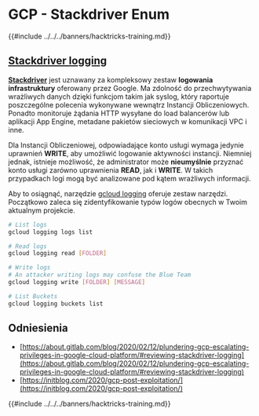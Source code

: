 # GCP - Stackdriver Enum

{{#include ../../../banners/hacktricks-training.md}}

## [Stackdriver logging](https://cloud.google.com/sdk/gcloud/reference/logging/)

[**Stackdriver**](https://cloud.google.com/stackdriver/) jest uznawany za kompleksowy zestaw **logowania infrastruktury** oferowany przez Google. Ma zdolność do przechwytywania wrażliwych danych dzięki funkcjom takim jak syslog, który raportuje poszczególne polecenia wykonywane wewnątrz Instancji Obliczeniowych. Ponadto monitoruje żądania HTTP wysyłane do load balancerów lub aplikacji App Engine, metadane pakietów sieciowych w komunikacji VPC i inne.

Dla Instancji Obliczeniowej, odpowiadające konto usługi wymaga jedynie uprawnień **WRITE**, aby umożliwić logowanie aktywności instancji. Niemniej jednak, istnieje możliwość, że administrator może **nieumyślnie** przyznać konto usługi zarówno uprawnienia **READ**, jak i **WRITE**. W takich przypadkach logi mogą być analizowane pod kątem wrażliwych informacji.

Aby to osiągnąć, narzędzie [gcloud logging](https://cloud.google.com/sdk/gcloud/reference/logging/) oferuje zestaw narzędzi. Początkowo zaleca się zidentyfikowanie typów logów obecnych w Twoim aktualnym projekcie.
```bash
# List logs
gcloud logging logs list

# Read logs
gcloud logging read [FOLDER]

# Write logs
# An attacker writing logs may confuse the Blue Team
gcloud logging write [FOLDER] [MESSAGE]

# List Buckets
gcloud logging buckets list
```
## Odniesienia

- [https://about.gitlab.com/blog/2020/02/12/plundering-gcp-escalating-privileges-in-google-cloud-platform/#reviewing-stackdriver-logging](https://about.gitlab.com/blog/2020/02/12/plundering-gcp-escalating-privileges-in-google-cloud-platform/#reviewing-stackdriver-logging)
- [https://initblog.com/2020/gcp-post-exploitation/](https://initblog.com/2020/gcp-post-exploitation/)

{{#include ../../../banners/hacktricks-training.md}}
